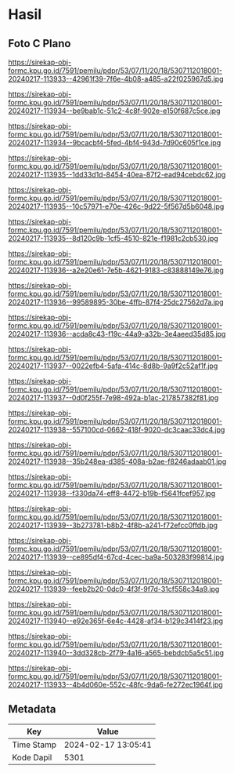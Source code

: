 # Hasil

## Foto C Plano

https://sirekap-obj-formc.kpu.go.id/7591/pemilu/pdpr/53/07/11/20/18/5307112018001-20240217-113933--42961f39-7f6e-4b08-a485-a22f025967d5.jpg

https://sirekap-obj-formc.kpu.go.id/7591/pemilu/pdpr/53/07/11/20/18/5307112018001-20240217-113934--be9bab1c-51c2-4c8f-902e-e150f687c5ce.jpg

https://sirekap-obj-formc.kpu.go.id/7591/pemilu/pdpr/53/07/11/20/18/5307112018001-20240217-113934--9bcacbf4-5fed-4bf4-943d-7d90c605f1ce.jpg

https://sirekap-obj-formc.kpu.go.id/7591/pemilu/pdpr/53/07/11/20/18/5307112018001-20240217-113935--1dd33d1d-8454-40ea-87f2-ead94cebdc62.jpg

https://sirekap-obj-formc.kpu.go.id/7591/pemilu/pdpr/53/07/11/20/18/5307112018001-20240217-113935--10c57971-e70e-426c-9d22-5f567d5b6048.jpg

https://sirekap-obj-formc.kpu.go.id/7591/pemilu/pdpr/53/07/11/20/18/5307112018001-20240217-113935--8d120c9b-1cf5-4510-821e-f1981c2cb530.jpg

https://sirekap-obj-formc.kpu.go.id/7591/pemilu/pdpr/53/07/11/20/18/5307112018001-20240217-113936--a2e20e61-7e5b-4621-9183-c83888149e76.jpg

https://sirekap-obj-formc.kpu.go.id/7591/pemilu/pdpr/53/07/11/20/18/5307112018001-20240217-113936--99589895-30be-4ffb-87f4-25dc27562d7a.jpg

https://sirekap-obj-formc.kpu.go.id/7591/pemilu/pdpr/53/07/11/20/18/5307112018001-20240217-113936--acda8c43-f19c-44a9-a32b-3e4aeed35d85.jpg

https://sirekap-obj-formc.kpu.go.id/7591/pemilu/pdpr/53/07/11/20/18/5307112018001-20240217-113937--0022efb4-5afa-414c-8d8b-9a9f2c52af1f.jpg

https://sirekap-obj-formc.kpu.go.id/7591/pemilu/pdpr/53/07/11/20/18/5307112018001-20240217-113937--0d0f255f-7e98-492a-b1ac-217857382f81.jpg

https://sirekap-obj-formc.kpu.go.id/7591/pemilu/pdpr/53/07/11/20/18/5307112018001-20240217-113938--557100cd-0662-418f-9020-dc3caac33dc4.jpg

https://sirekap-obj-formc.kpu.go.id/7591/pemilu/pdpr/53/07/11/20/18/5307112018001-20240217-113938--35b248ea-d385-408a-b2ae-f8246adaab01.jpg

https://sirekap-obj-formc.kpu.go.id/7591/pemilu/pdpr/53/07/11/20/18/5307112018001-20240217-113938--f330da74-eff8-4472-b19b-f5641fcef957.jpg

https://sirekap-obj-formc.kpu.go.id/7591/pemilu/pdpr/53/07/11/20/18/5307112018001-20240217-113939--3b273781-b8b2-4f8b-a241-f72efcc0ffdb.jpg

https://sirekap-obj-formc.kpu.go.id/7591/pemilu/pdpr/53/07/11/20/18/5307112018001-20240217-113939--ce895df4-67cd-4cec-ba9a-503283f99814.jpg

https://sirekap-obj-formc.kpu.go.id/7591/pemilu/pdpr/53/07/11/20/18/5307112018001-20240217-113939--feeb2b20-0dc0-4f3f-9f7d-31cf558c34a9.jpg

https://sirekap-obj-formc.kpu.go.id/7591/pemilu/pdpr/53/07/11/20/18/5307112018001-20240217-113940--e92e365f-6e4c-4428-af34-b129c3414f23.jpg

https://sirekap-obj-formc.kpu.go.id/7591/pemilu/pdpr/53/07/11/20/18/5307112018001-20240217-113940--3dd328cb-2f79-4a16-a565-bebdcb5a5c51.jpg

https://sirekap-obj-formc.kpu.go.id/7591/pemilu/pdpr/53/07/11/20/18/5307112018001-20240217-113933--4b4d060e-552c-48fc-9da6-fe272ec1964f.jpg


## Metadata

| Key        | Value               |
| ---------- | ------------------- |
| Time Stamp | 2024-02-17 13:05:41 |
| Kode Dapil | 5301                |




